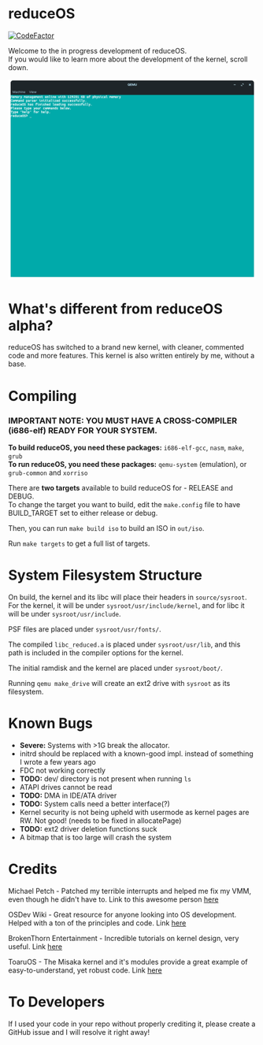 # reduceOS
[![CodeFactor](https://www.codefactor.io/repository/github/sasdallas/reduceos/badge/rewrite)](https://www.codefactor.io/repository/github/sasdallas/reduceos/overview/rewrite)

Welcome to the in progress development of reduceOS.\
If you would like to learn more about the development of the kernel, scroll down.

![reduceOS image](reduceOSDemo.png)


# What's different from reduceOS alpha?
reduceOS has switched to a brand new kernel, with cleaner, commented code and more features. This kernel is also written entirely by me, without a base.

# Compiling

### IMPORTANT NOTE: YOU MUST HAVE A CROSS-COMPILER (i686-elf) READY FOR YOUR SYSTEM. 
**To build reduceOS, you need these packages:** `i686-elf-gcc`, `nasm`, `make`, `grub`\
**To run reduceOS, you need these packages:** `qemu-system` (emulation), or `grub-common` and `xorriso`

There are **two targets** available to build reduceOS for - RELEASE and DEBUG.\
To change the target you want to build, edit the `make.config` file to have BUILD_TARGET set to either release or debug.

Then, you can run `make build iso` to build an ISO in `out/iso`.

Run `make targets` to get a full list of targets.

# System Filesystem Structure
On build, the kernel and its libc will place their headers in `source/sysroot`. For the kernel, it will be under `sysroot/usr/include/kernel`, and for libc it will be under `sysroot/usr/include`.

PSF files are placed under `sysroot/usr/fonts/`.

The compiled `libc_reduced.a` is placed under `sysroot/usr/lib`, and this path is included in the compiler options for the kernel.

The initial ramdisk and the kernel are placed under `sysroot/boot/`.

Running `qemu make_drive` will create an ext2 drive with `sysroot` as its filesystem.   


# Known Bugs
- **Severe:** Systems with >1G break the allocator.
- initrd should be replaced with a known-good impl. instead of something I wrote a few years ago
- FDC not working correctly
- **TODO:** dev/ directory is not present when running `ls`
- ATAPI drives cannot be read
- **TODO:** DMA in IDE/ATA driver
- **TODO:** System calls need a better interface(?)
- Kernel security is not being upheld with usermode as kernel pages are RW. Not good! (needs to be fixed in allocatePage)
- **TODO:** ext2 driver deletion functions suck
- A bitmap that is too large will crash the system



# Credits
Michael Petch - Patched my terrible interrupts and helped me fix my VMM, even though he didn't have to. Link to this awesome person [here](https://stackoverflow.com/users/3857942/michael-petch)

OSDev Wiki - Great resource for anyone looking into OS development. Helped with a ton of the principles and code. Link [here](https://wiki.osdev.org/)

BrokenThorn Entertainment - Incredible tutorials on kernel design, very useful. Link [here](http://www.brokenthorn.com/Resources/OSDevIndex.html)

ToaruOS - The Misaka kernel and it's modules provide a great example of easy-to-understand, yet robust code. Link [here](https://github.com/klange/ToaruOS)

# To Developers
If I used your code in your repo without properly crediting it, please create a GitHub issue and I will resolve it right away!